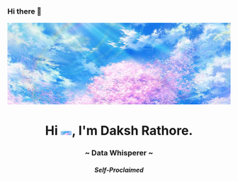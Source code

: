 ### Hi there 👋

<!--
**Daksh1603/Daksh1603** is a ✨ _special_ ✨ repository because its `README.md` (this file) appears on your GitHub profile.

Here are some ideas to get you started:

- 🔭 I’m currently working on ...
- 🌱 I’m currently learning ...
- 👯 I’m looking to collaborate on ...
- 🤔 I’m looking for help with ...
- 💬 Ask me about ...
- 📫 How to reach me: ...
- 😄 Pronouns: ...
- ⚡ Fun fact: ...
-->

![Scenic Beauty-1600x480_68](wallp.jpg)
<h1 align="center">Hi <img src="wallp.jpg" width="25px">, I'm Daksh Rathore.</h1>
<h3 align="center">~ Data Whisperer ~</h3>
<h5 align="center">Self-Proclaimed</h5>
